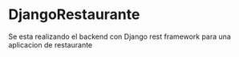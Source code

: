 # DjangoRestaurante
Se esta realizando el backend con Django rest framework para una aplicacion de restaurante

